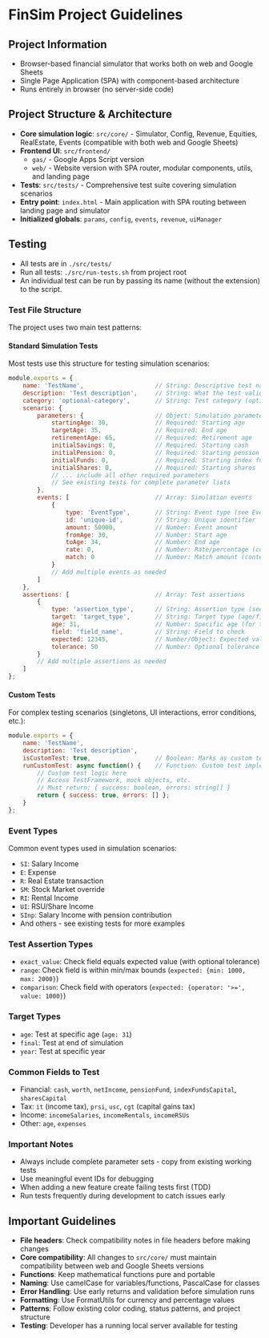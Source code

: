 # FinSim Project Guidelines

## Project Information
- Browser-based financial simulator that works both on web and Google Sheets
- Single Page Application (SPA) with component-based architecture
- Runs entirely in browser (no server-side code)

## Project Structure & Architecture
- **Core simulation logic**: `src/core/` - Simulator, Config, Revenue, Equities, RealEstate, Events (compatible with both web and Google Sheets)
- **Frontend UI**: `src/frontend/`
  - `gas/` - Google Apps Script version
  - `web/` - Website version with SPA router, modular components, utils, and landing page
- **Tests**: `src/tests/` - Comprehensive test suite covering simulation scenarios
- **Entry point**: `index.html` - Main application with SPA routing between landing page and simulator
- **Initialized globals**: `params`, `config`, `events`, `revenue`, `uiManager`

## Testing
- All tests are in `./src/tests/`
- Run all tests: `./src/run-tests.sh` from project root
- An individual test can be run by passing its name (without the extension) to the script.

### Test File Structure
The project uses two main test patterns:

#### Standard Simulation Tests
Most tests use this structure for testing simulation scenarios:
```javascript
module.exports = {
    name: 'TestName',                    // String: Descriptive test name
    description: 'Test description',     // String: What the test validates
    category: 'optional-category',       // String: Test category (optional)
    scenario: {
        parameters: {                    // Object: Simulation parameters
            startingAge: 30,             // Required: Starting age
            targetAge: 35,               // Required: End age
            retirementAge: 65,           // Required: Retirement age
            initialSavings: 0,           // Required: Starting cash
            initialPension: 0,           // Required: Starting pension
            initialFunds: 0,             // Required: Starting index funds
            initialShares: 0,            // Required: Starting shares
            // ... include all other required parameters
            // See existing tests for complete parameter lists
        },
        events: [                        // Array: Simulation events
            {
                type: 'EventType',       // String: Event type (see Event Types below)
                id: 'unique-id',         // String: Unique identifier
                amount: 50000,           // Number: Event amount
                fromAge: 30,             // Number: Start age
                toAge: 34,               // Number: End age
                rate: 0,                 // Number: Rate/percentage (context dependent)
                match: 0                 // Number: Match amount (context dependent)
            }
            // Add multiple events as needed
        ]
    },
    assertions: [                        // Array: Test assertions
        {
            type: 'assertion_type',      // String: Assertion type (see below)
            target: 'target_type',       // String: Target type (age/final/year)
            age: 31,                     // Number: Specific age (for target: 'age')
            field: 'field_name',         // String: Field to check
            expected: 12345,             // Number/Object: Expected value
            tolerance: 50                // Number: Optional tolerance for rounding
        }
        // Add multiple assertions as needed
    ]
};
```

#### Custom Tests
For complex testing scenarios (singletons, UI interactions, error conditions, etc.):
```javascript
module.exports = {
    name: 'TestName',
    description: 'Test description',
    isCustomTest: true,                  // Boolean: Marks as custom test
    runCustomTest: async function() {    // Function: Custom test implementation
        // Custom test logic here
        // Access TestFramework, mock objects, etc.
        // Must return: { success: boolean, errors: string[] }
        return { success: true, errors: [] };
    }
};
```

### Event Types
Common event types used in simulation scenarios:
- `SI`: Salary Income
- `E`: Expense  
- `R`: Real Estate transaction
- `SM`: Stock Market override
- `RI`: Rental Income
- `UI`: RSU/Share Income
- `SInp`: Salary Income with pension contribution
- And others - see existing tests for more examples

### Test Assertion Types
- `exact_value`: Check field equals expected value (with optional tolerance)
- `range`: Check field is within min/max bounds (`expected: {min: 1000, max: 2000}`)
- `comparison`: Check field with operators (`expected: {operator: '>=', value: 1000}`)

### Target Types
- `age`: Test at specific age (`age: 31`)
- `final`: Test at end of simulation
- `year`: Test at specific year

### Common Fields to Test
- Financial: `cash`, `worth`, `netIncome`, `pensionFund`, `indexFundsCapital`, `sharesCapital`
- Tax: `it` (income tax), `prsi`, `usc`, `cgt` (capital gains tax)
- Income: `incomeSalaries`, `incomeRentals`, `incomeRSUs`
- Other: `age`, `expenses`

### Important Notes
- Always include complete parameter sets - copy from existing working tests
- Use meaningful event IDs for debugging
- When adding a new feature create failing tests first (TDD) 
- Run tests frequently during development to catch issues early

## Important Guidelines
- **File headers**: Check compatibility notes in file headers before making changes
- **Core compatibility**: All changes to `src/core/` must maintain compatibility between web and Google Sheets versions
- **Functions**: Keep mathematical functions pure and portable
- **Naming**: Use camelCase for variables/functions, PascalCase for classes
- **Error Handling**: Use early returns and validation before simulation runs
- **Formatting**: Use FormatUtils for currency and percentage values
- **Patterns**: Follow existing color coding, status patterns, and project structure
- **Testing**: Developer has a running local server available for testing
